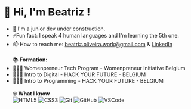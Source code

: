 # 👋 Hi, I'm Beatriz !

- 🚧 I'm a junior dev under construction.
- ⚡Fun fact: I speak 4 human languages and I'm learning the 5th one. 
- 📫 How to reach me: beatriz.oliveira.work@gmail.com & [LinkedIn](www.linkedin.com/in/beatriz-marques-oliveiraaa) 
  <br>
  <br>
  📚 **Formation:**
  <br>
- 👩🏼‍💻 Womenpreneur Tech Program - Womenpreneur Initiative Belgium
- 👩🏼‍💻 Intro to Digital - HACK YOUR FUTURE - BELGIUM
- 👩🏼‍💻 Intro to Programming - HACK YOUR FUTURE - BELGIUM
  <br>
  <br>
  🤓  **What I know**
  <br>
  ![HTML5](https://img.shields.io/badge/-HTML5-%23E44D27?style=flat-square&logo=html5&logoColor=ffffff)
  ![CSS3](https://img.shields.io/badge/-CSS3-%231572B6?style=flat-square&logo=css3)
  ![Git](https://img.shields.io/badge/-Git-%23F05032?style=flat-square&logo=git&logoColor=%23ffffff)
  ![GitHub](https://img.shields.io/badge/-Github-ffffff?style=flat-square&logo=github&logoColor=black)
  ![VSCode](https://img.shields.io/badge/-VSCode-%23007ACC?style=flat-square&logo=visual-studio-code)
  



<!---
Pirikita/Pirikita is a ✨ special ✨ repository because its `README.md` (this file) appears on your GitHub profile.
You can click the Preview link to take a look at your changes.
--->
